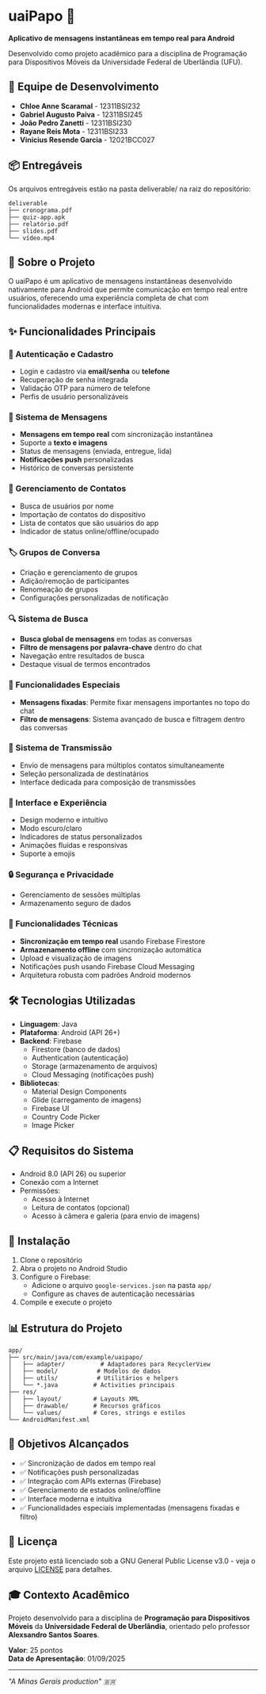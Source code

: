 # uaiPapo 💬

**Aplicativo de mensagens instantâneas em tempo real para Android**

Desenvolvido como projeto acadêmico para a disciplina de Programação para Dispositivos Móveis da Universidade Federal de Uberlândia (UFU).

## 👥 Equipe de Desenvolvimento

- **Chloe Anne Scaramal** - 12311BSI232
- **Gabriel Augusto Paiva** - 12311BSI245
- **João Pedro Zanetti** - 12311BSI230  
- **Rayane Reis Mota** - 12311BSI233
- **Vinicius Resende Garcia** - 12021BCC027

## 📦 Entregáveis

Os arquivos entregáveis estão na pasta deliverable/ na raiz do repositório:
```
deliverable
├── cronograma.pdf
├── quiz-app.apk
├── relatório.pdf
├── slides.pdf
└── vídeo.mp4
```

## 📱 Sobre o Projeto

O uaiPapo é um aplicativo de mensagens instantâneas desenvolvido nativamente para Android que permite comunicação em tempo real entre usuários, oferecendo uma experiência completa de chat com funcionalidades modernas e interface intuitiva.

## ✨ Funcionalidades Principais

### 🔐 Autenticação e Cadastro
- Login e cadastro via **email/senha** ou **telefone**
- Recuperação de senha integrada
- Validação OTP para número de telefone
- Perfis de usuário personalizáveis

### 💬 Sistema de Mensagens
- **Mensagens em tempo real** com sincronização instantânea
- Suporte a **texto e imagens**
- Status de mensagens (enviada, entregue, lida)
- **Notificações push** personalizadas
- Histórico de conversas persistente

### 👥 Gerenciamento de Contatos
- Busca de usuários por nome
- Importação de contatos do dispositivo
- Lista de contatos que são usuários do app
- Indicador de status online/offline/ocupado

### 🏷️ Grupos de Conversa
- Criação e gerenciamento de grupos
- Adição/remoção de participantes
- Renomeação de grupos
- Configurações personalizadas de notificação

### 🔍 Sistema de Busca
- **Busca global de mensagens** em todas as conversas
- **Filtro de mensagens por palavra-chave** dentro do chat
- Navegação entre resultados de busca
- Destaque visual de termos encontrados

### 📌 Funcionalidades Especiais
- **Mensagens fixadas**: Permite fixar mensagens importantes no topo do chat
- **Filtro de mensagens**: Sistema avançado de busca e filtragem dentro das conversas

### 📢 Sistema de Transmissão
- Envio de mensagens para múltiplos contatos simultaneamente
- Seleção personalizada de destinatários
- Interface dedicada para composição de transmissões

### 🎨 Interface e Experiência
- Design moderno e intuitivo
- Modo escuro/claro
- Indicadores de status personalizados
- Animações fluidas e responsivas
- Suporte a emojis

### 🔒 Segurança e Privacidade
- Gerenciamento de sessões múltiplas
- Armazenamento seguro de dados

### 📱 Funcionalidades Técnicas
- **Sincronização em tempo real** usando Firebase Firestore
- **Armazenamento offline** com sincronização automática
- Upload e visualização de imagens
- Notificações push usando Firebase Cloud Messaging
- Arquitetura robusta com padrões Android modernos

## 🛠️ Tecnologias Utilizadas

- **Linguagem**: Java
- **Plataforma**: Android (API 26+)
- **Backend**: Firebase
  - Firestore (banco de dados)
  - Authentication (autenticação)
  - Storage (armazenamento de arquivos)
  - Cloud Messaging (notificações push)
- **Bibliotecas**:
  - Material Design Components
  - Glide (carregamento de imagens)
  - Firebase UI
  - Country Code Picker
  - Image Picker

## 📋 Requisitos do Sistema

- Android 8.0 (API 26) ou superior
- Conexão com a Internet
- Permissões:
  - Acesso à Internet
  - Leitura de contatos (opcional)
  - Acesso à câmera e galeria (para envio de imagens)

## 🚀 Instalação

1. Clone o repositório
2. Abra o projeto no Android Studio
3. Configure o Firebase:
   - Adicione o arquivo `google-services.json` na pasta `app/`
   - Configure as chaves de autenticação necessárias
4. Compile e execute o projeto

## 📊 Estrutura do Projeto

```
app/
├── src/main/java/com/example/uaipapo/
│   ├── adapter/          # Adaptadores para RecyclerView
│   ├── model/           # Modelos de dados
│   ├── utils/           # Utilitários e helpers
│   └── *.java          # Activities principais
├── res/
│   ├── layout/         # Layouts XML
│   ├── drawable/       # Recursos gráficos
│   └── values/         # Cores, strings e estilos
└── AndroidManifest.xml
```

## 🎯 Objetivos Alcançados

- ✅ Sincronização de dados em tempo real
- ✅ Notificações push personalizadas
- ✅ Integração com APIs externas (Firebase)
- ✅ Gerenciamento de estados online/offline
- ✅ Interface moderna e intuitiva
- ✅ Funcionalidades especiais implementadas (mensagens fixadas e filtro)

## 📄 Licença

Este projeto está licenciado sob a GNU General Public License v3.0 - veja o arquivo [LICENSE](LICENSE) para detalhes.

## 🎓 Contexto Acadêmico

Projeto desenvolvido para a disciplina de **Programação para Dispositivos Móveis** da **Universidade Federal de Uberlândia**, orientado pelo professor **Alexsandro Santos Soares**.

**Valor**: 25 pontos  
**Data de Apresentação**: 01/09/2025

---

*"A Minas Gerais production" 🇧🇷*